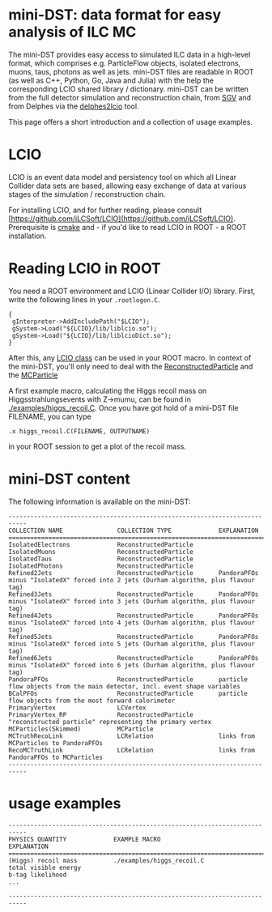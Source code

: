# mini-DST: data format for easy analysis of ILC MC

The mini-DST provides easy access to simulated ILC data in a high-level format, which comprises e.g. ParticleFlow objects, isolated electrons, muons, taus, photons as well as jets. mini-DST files are readable in ROOT (as well as C++, Python, Go, Java and Julia) with the help the corresponding LCIO shared library / dictionary.
mini-DST can be written from the full detector simulation and reconstruction chain, from [SGV](https://inspirehep.net/literature/1091154) and from Delphes via the [delphes2lcio](https://github.com/iLCSoft/LCIO/tree/master/examples/cpp/delphes2lcio) tool.

This page offers a short introduction and a collection of usage examples.

# LCIO
LCIO is an event data model and persistency tool on which all Linear Collider data sets are based, allowing easy exchange of data at various stages of the simulation / reconstruction chain.

For installing LCIO, and for further reading, please consult [https://github.com/iLCSoft/LCIO](https://github.com/iLCSoft/LCIO).
Prerequisite is [cmake](https://cmake.org/) and - if you'd like to read LCIO in ROOT - a ROOT installation.

# Reading LCIO in ROOT
You need a ROOT environment and LCIO (Linear Collider I/O) library.
First, write the following lines in your `.rootlogon.C`.
```
{
 gInterpreter->AddIncludePath("$LCIO");
 gSystem->Load("${LCIO}/lib/liblcio.so");
 gSystem->Load("${LCIO}/lib/liblcioDict.so");
}
```
After this, any [LCIO class](https://ilcsoft.desy.de/LCIO/current/doc/doxygen_api/html/classEVENT_1_1LCObject.html) can be used in your ROOT macro.
In context of the mini-DST, you'll only need to deal with the [ReconstructedParticle](https://ilcsoft.desy.de/LCIO/current/doc/doxygen_api/html/classEVENT_1_1ReconstructedParticle.html) and the [MCParticle](https://ilcsoft.desy.de/LCIO/current/doc/doxygen_api/html/classEVENT_1_1MCParticle.html)

A first example macro, calculating the Higgs recoil mass on Higgsstrahlungsevents with Z->mumu, can be found in [./examples/higgs_recoil.C](./examples/higgs_recoil.C). Once you have got hold of a mini-DST file FILENAME, you can type

```
.x higgs_recoil.C(FILENAME, OUTPUTNAME)
```
in your ROOT session to get a plot of the recoil mass.


# mini-DST content

The following information is available on the mini-DST:

```
---------------------------------------------------------------------------
COLLECTION NAME               COLLECTION TYPE             EXPLANATION
===========================================================================
IsolatedElectrons             ReconstructedParticle         
IsolatedMuons                 ReconstructedParticle   
IsolatedTaus                  ReconstructedParticle
IsolatedPhotons               ReconstructedParticle
Refined2Jets                  ReconstructedParticle       PandoraPFOs minus "IsolatedX" forced into 2 jets (Durham algorithm, plus flavour tag)
Refined3Jets                  ReconstructedParticle       PandoraPFOs minus "IsolatedX" forced into 3 jets (Durham algorithm, plus flavour tag)
Refined4Jets                  ReconstructedParticle       PandoraPFOs minus "IsolatedX" forced into 4 jets (Durham algorithm, plus flavour tag)
Refined5Jets                  ReconstructedParticle       PandoraPFOs minus "IsolatedX" forced into 5 jets (Durham algorithm, plus flavour tag)
Refined6Jets                  ReconstructedParticle       PandoraPFOs minus "IsolatedX" forced into 6 jets (Durham algorithm, plus flavour tag)
PandoraPFOs                   ReconstructedParticle       particle flow objects from the main detector, incl. event shape variables
BCalPFOs                      ReconstructedParticle       particle flow objects from the most forward calorimeter
PrimaryVertex                 LCVertex                    
PrimaryVertex_RP              ReconstructedParticle       "reconstructed particle" representing the primary vertex
MCParticles(Skimmed)          MCParticle                    
MCTruthRecoLink               LCRelation                  links from MCParticles to PandoraPFOs                 
RecoMCTruthLink               LCRelation                  links from PandoraPFOs to MCParticles
---------------------------------------------------------------------------
```

# usage examples

```
---------------------------------------------------------------------------
PHYSICS QUANTITY             EXAMPLE MACRO                   EXPLANATION  
===========================================================================
(Higgs) recoil mass          ./examples/higgs_recoil.C         
total visible energy
b-tag likelihood
...

---------------------------------------------------------------------------
```


